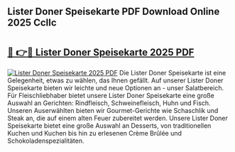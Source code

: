 ## Lister Doner Speisekarte PDF Download Online 2025 CclIc

# <h2><a href="http://gcbinuz.nevu.top/?p=Lister+Doner+Speisekarte">🔗 👉🔴 Lister Doner Speisekarte 2025 PDF</a></h2>

[![Lister Doner Speisekarte 2025 PDF](https://i.imgur.com/dBaPXMq.png)](http://gcbinuz.nevu.top/?p=Lister+Doner+Speisekarte)
Die Lister Doner Speisekarte ist eine Gelegenheit, etwas zu wählen, das Ihnen gefällt. Auf unserer Lister Doner Speisekarte bieten wir leichte und neue Optionen an - unser Salatbereich. Für Fleischliebhaber bietet unsere Lister Doner Speisekarte eine große Auswahl an Gerichten: Rindfleisch, Schweinefleisch, Huhn und Fisch. Unseren Auserwählten bieten wir Gourmet-Gerichte wie Schaschlik und Steak an, die auf einem alten Feuer zubereitet werden. Unsere Lister Doner Speisekarte bietet eine große Auswahl an Desserts, von traditionellen Kuchen und Kuchen bis hin zu erlesenen Crème Brûlée und Schokoladenspezialitäten.
